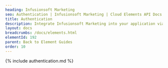 ```yaml
---
heading: Infusionsoft Marketing
seo: Authentication | Infusionsoft Marketing | Cloud Elements API Docs
title: Authentication
description: Integrate Infusionsoft Marketing into your application via the Cloud Elements APIs.
layout: docs
breadcrumbs: /docs/elements.html
elementId: 192
parent: Back to Element Guides
order: 10
---
```


{% include authentication.md %}

